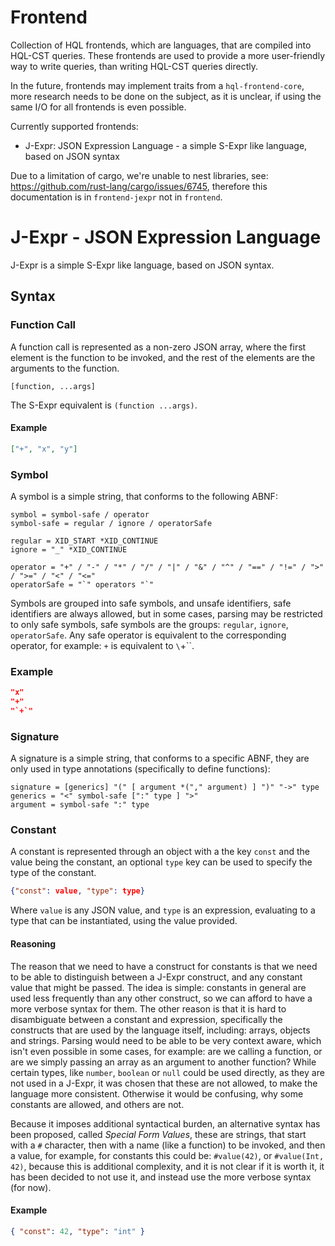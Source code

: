 # Frontend

Collection of HQL frontends, which are languages, that are compiled into HQL-CST queries.
These frontends are used to provide a more user-friendly way to write queries, than writing HQL-CST queries directly.

In the future, frontends may implement traits from a `hql-frontend-core`, more research needs to be done on the subject, as it is unclear, if using the same I/O for all frontends is even possible.

Currently supported frontends:

- J-Expr: JSON Expression Language - a simple S-Expr like language, based on JSON syntax

Due to a limitation of cargo, we're unable to nest libraries, see: <https://github.com/rust-lang/cargo/issues/6745>, therefore this documentation is in `frontend-jexpr` not in `frontend`.

# J-Expr - JSON Expression Language

J-Expr is a simple S-Expr like language, based on JSON syntax.

## Syntax

### Function Call

A function call is represented as a non-zero JSON array, where the first element is the function to be invoked, and the rest of the elements are the arguments to the function.

```
[function, ...args]
```

The S-Expr equivalent is `(function ...args)`.

#### Example

```json
["+", "x", "y"]
```

### Symbol

A symbol is a simple string, that conforms to the following ABNF:

```abnf
symbol = symbol-safe / operator
symbol-safe = regular / ignore / operatorSafe

regular = XID_START *XID_CONTINUE
ignore = "_" *XID_CONTINUE

operator = "+" / "-" / "*" / "/" / "|" / "&" / "^" / "==" / "!=" / ">" / ">=" / "<" / "<="
operatorSafe = "`" operators "`"
```

Symbols are grouped into safe symbols, and unsafe identifiers, safe identifiers are always allowed, but in some cases, parsing may be restricted to only safe symbols, safe symbols are the groups: `regular`, `ignore`, `operatorSafe`.
Any safe operator is equivalent to the corresponding operator, for example: `+` is equivalent to `\`+\``.

### Example

```json
"x"
"+"
"`+`"
```

### Signature

A signature is a simple string, that conforms to a specific ABNF, they are only used in type annotations (specifically to define functions):

```abnf
signature = [generics] "(" [ argument *("," argument) ] ")" "->" type
generics = "<" symbol-safe [":" type ] ">"
argument = symbol-safe ":" type
```

### Constant

A constant is represented through an object with a the key `const` and the value being the constant, an optional `type` key can be used to specify the type of the constant.

```json
{"const": value, "type": type}
```

Where `value` is any JSON value, and `type` is an expression, evaluating to a type that can be instantiated, using the value provided.

#### Reasoning

The reason that we need to have a construct for constants is that we need to be able to distinguish between a J-Expr construct, and any constant value that might be passed. The idea is simple: constants in general are used less frequently than any other construct, so we can afford to have a more verbose syntax for them.
The other reason is that it is hard to disambiguate between a constant and expression, specifically the constructs that are used by the language itself, including: arrays, objects and strings. Parsing would need to be able to be very context aware, which isn't even possible in some cases, for example: are we calling a function, or are we simply passing an array as an argument to another function?
While certain types, like `number`, `boolean` or `null` could be used directly, as they are not used in a J-Expr, it was chosen that these are not allowed, to make the language more consistent. Otherwise it would be confusing, why some constants are allowed, and others are not.

Because it imposes additional syntactical burden, an alternative syntax has been proposed, called _Special Form Values_, these are strings, that start with a `#` character, then with a name (like a function) to be invoked, and then a value, for example, for constants this could be: `#value(42)`, or `#value(Int, 42)`, because this is additional complexity, and it is not clear if it is worth it, it has been decided to not use it, and instead use the more verbose syntax (for now).

#### Example

```json
{ "const": 42, "type": "int" }
```
